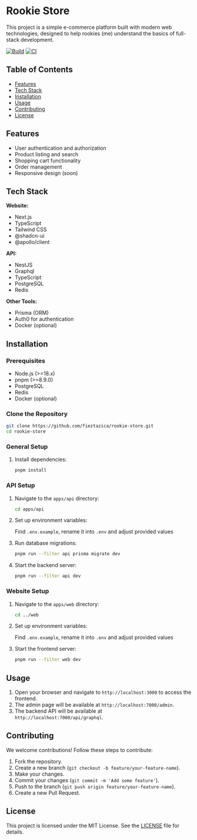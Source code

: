 #  Rookie Store

This project is a simple e-commerce platform built with modern web technologies, designed to help rookies (me) understand the basics of full-stack development.

[![Build](https://github.com/fieztazica/rookie-store/actions/workflows/build.yml/badge.svg)](https://github.com/fieztazica/rookie-store/actions/workflows/build.yml)
[![CI](https://github.com/fieztazica/rookie-store/actions/workflows/ci.yml/badge.svg)](https://github.com/fieztazica/rookie-store/actions/workflows/ci.yml)

## Table of Contents

- [Features](#features)
- [Tech Stack](#tech-stack)
- [Installation](#installation)
- [Usage](#usage)
- [Contributing](#contributing)
- [License](#license)

## Features

- User authentication and authorization
- Product listing and search
- Shopping cart functionality
- Order management
- Responsive design (soon)

## Tech Stack

**Website:**

- Next.js
- TypeScript
- Tailwind CSS
- @shadcn-ui
- @apollo/client

**API:**

- NestJS
- Graphql
- TypeScript
- PostgreSQL
- Redis

**Other Tools:**

- Prisma (ORM)
- Auth0 for authentication
- Docker (optional)

## Installation

### Prerequisites

- Node.js (>=18.x)
- pnpm (>=8.9.0)
- PostgreSQL
- Redis
- Docker (optional)

### Clone the Repository

```bash
git clone https://github.com/fieztazica/rookie-store.git
cd rookie-store
```

### General Setup

1. Install dependencies:

    ```bash
    pnpm install
    ```

### API Setup

1. Navigate to the `apps/api` directory:

    ```bash
    cd apps/api
    ```

2. Set up environment variables:

    Find `.env.example`, rename it into `.env` and adjust provided values

3. Run database migrations:

    ```bash
    pnpm run --filter api prisma migrate dev
    ```

4. Start the backend server:

    ```bash
    pnpm run --filter api dev
    ```

### Website Setup

1. Navigate to the `apps/web` directory:

    ```bash
    cd ../web
    ```

2. Set up environment variables:

    Find `.env.example`, rename it into `.env` and adjust provided values

3. Start the frontend server:

    ```bash
    pnpm run --filter web dev
    ```

## Usage

1. Open your browser and navigate to `http://localhost:3000` to access the frontend.
2. The admin page will be available at `http://localhost:7000/admin`.
3. The backend API will be available at `http://localhost:7000/api/graphql`.

## Contributing

We welcome contributions! Follow these steps to contribute:

1. Fork the repository.
2. Create a new branch (`git checkout -b feature/your-feature-name`).
3. Make your changes.
4. Commit your changes (`git commit -m 'Add some feature'`).
5. Push to the branch (`git push origin feature/your-feature-name`).
6. Create a new Pull Request.

## License

This project is licensed under the MIT License. See the [LICENSE](LICENSE) file for details.

